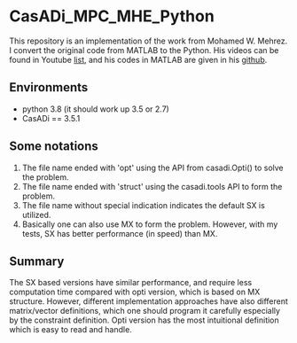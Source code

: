 # CasADi_MPC_MHE_Python

This repository is an implementation of the work from Mohamed W. Mehrez. I convert the original code from MATLAB to the Python. His videos can be found in Youtube [list](https://www.youtube.com/playlist?list=PLK8squHT_Uzej3UCUHjtOtm5X7pMFSgAL), and his codes in MATLAB are given in his [github](https://github.com/MMehrez/MPC-and-MHE-implementation-in-MATLAB-using-Casadi).

## Environments

- python 3.8 (it should work up 3.5 or 2.7)
- CasADi == 3.5.1

## Some notations

1. The file name ended with 'opt' using the API from casadi.Opti() to solve the problem.
2. The file name ended with 'struct' using the casadi.tools API to form the problem.
3. The file name without special indication indicates the default SX is utilized.
4. Basically one can also use MX to form the problem. However, with my tests, SX has better performance (in speed)  than MX.

## Summary

The SX based versions have similar performance, and require less computation time compared with opti version, which is based on MX structure. However, different implementation approaches have also different matrix/vector definitions, which one should program it carefully especially by the constraint definition. Opti version has the most intuitional definition which is easy to read and handle.